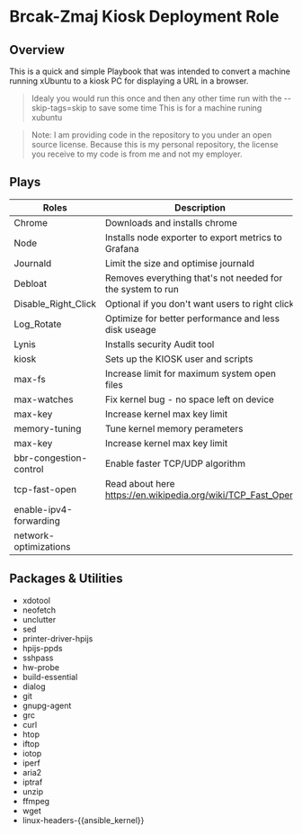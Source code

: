Brcak-Zmaj Kiosk Deployment Role
==========
                                              

Overview
--------

This is a quick and simple Playbook that was intended to convert a machine running xUbuntu to a kiosk PC for displaying a URL in a browser. 

> Idealy you would run this once and then any other time run with the --skip-tags=skip to save some time
> This is for a machine runing xubuntu 

> Note: I am providing code in the repository to you under an open source license. Because this is my personal repository, the license you receive to my code is from me and not my employer. 

Plays
--------------------

Roles                             |  Description
----------------------------------|------------------------------------------------------------------------------------
Chrome                            |  Downloads and installs chrome 
Node                              |  Installs node exporter to export metrics to Grafana
Journald                          |  Limit the size and optimise journald
Debloat                           |  Removes everything that's not needed for the system to run
Disable_Right_Click               |  Optional if you don't want users to right click 
Log_Rotate                        |  Optimize for better performance and less disk useage 
Lynis                             |  Installs security Audit tool
kiosk                             |  Sets up the KIOSK user and scripts
max-fs                            |  Increase limit for maximum system open files
max-watches                       |  Fix kernel bug - no space left on device
max-key                           |  Increase kernel max key limit
memory-tuning                     |  Tune kernel memory perameters 
max-key                           |  Increase kernel max key limit
bbr-congestion-control            |  Enable faster TCP/UDP algorithm
tcp-fast-open                     |  Read about here https://en.wikipedia.org/wiki/TCP_Fast_Open
enable-ipv4-forwarding            |
network-optimizations             | 


Packages & Utilities
------------

- xdotool
- neofetch      
- unclutter
- sed
- printer-driver-hpijs
- hpijs-ppds   
- sshpass
- hw-probe     
- build-essential
- dialog
- git
- gnupg-agent
- grc
-  curl
- htop
- iftop
- iotop
- iperf
- aria2
- iptraf
- unzip
- ffmpeg
- wget
- linux-headers-{{ansible_kernel}}    
